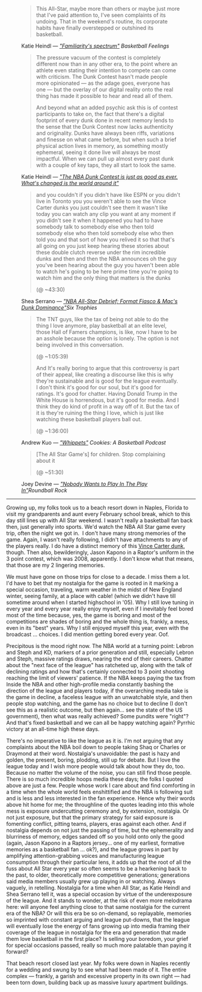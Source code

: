 <figure class="quote">
    <blockquote cite="https://www.basketballfeelings.com/p/familiaritys-spectrum">
        This All-Star, maybe more than others or maybe just more that I've paid attention to, I've seen complaints of its undoing. That in the weekend's routine, its corporate habits have finally overstepped or outshined its basketball.
    </blockquote>
    <figcaption>
        Katie Heindl — <cite><a class="text-nowrap" href="https://www.basketballfeelings.com/p/familiaritys-spectrum" target="_blank">"Familiarity's spectrum"</a>
        <span class="italic ml-2">Basketball Feelings</span></cite>
    </figcaption>
</figure>

<figure class="quote">
    <blockquote cite="https://www.sbnation.com/nba/2025/2/15/24366060/nba-dunk-contest-discourse-mac-mcclung-champion">
        <p>The pressure vacuum of the contest is completely different now than in any other era, to the point where an athlete even stating their intention to compete can come with criticism. The Dunk Contest hasn't made people more opinionated — as the adage goes, everyone has one — but the overlay of our digital reality onto the real thing has made it possible to hear and read all of them.</p>
        <p>And beyond what an added psychic ask this is of contest participants to take on, the fact that there's a digital footprint of every dunk done in recent memory lends to the sense that the Dunk Contest now lacks authenticity and originality. Dunks have always been riffs, variations and finesse on what came before, but when such a brief physical action lives in memory, as something mostly ephemeral, seeing it done live will always be most impactful. When we can pull up almost every past dunk with a couple of key taps, they all start to look the same.</p>
    </blockquote>
    <figcaption>
        Katie Heindl — <cite><a href="https://www.sbnation.com/nba/2025/2/15/24366060/nba-dunk-contest-discourse-mac-mcclung-champion" target="_blank">"The NBA Dunk Contest is just as good as ever. What's changed is the world around it"</a></cite>
    </figcaption>
</figure>

<figure class="quote">
    <blockquote cite="https://www.youtube.com/watch?v=EfNV2INotDw&list=PLsWuFJ-SMgTy-Nr5lmUvuScodTdq_Ival&index=2">
        and you couldn't if you didn't have like ESPN or you didn't live in Toronto you you weren't able to see the Vince Carter dunks you just couldn't see them it wasn't like today you can watch any clip you want at any moment if you didn't see it when it happened you had to have somebody talk to somebody else who then told somebody else who then told somebody else who then told you and that sort of how you relived it so that that's all going on you just keep hearing these stories about these double clutch reverse under the rim incredible dunks and then and then the NBA announces oh the guy you've been hearing about the guy you haven't been able to watch he's going to be here prime time you're going to watch him and the only thing that matters is the dunks
        <p class="source-timestamp">(@ ~43:30)</p>
    </blockquote>
    <figcaption>
        Shea Serrano — <cite><a href="https://www.youtube.com/watch?v=EfNV2INotDw&list=PLsWuFJ-SMgTy-Nr5lmUvuScodTdq_Ival&index=2" target="_blank">"NBA All-Star Debrief: Format Fiasco & Mac's Dunk Dominance"</a><span class="italic ml-2">Six Trophies</span></cite>
    </figcaption>
</figure>

<figure class="quote">
    <blockquote cite="https://podcasts.apple.com/us/podcast/whippets-cookies-496/id1309191517?i=1000693102794&r=3936">
        <p>The TNT guys, like the tax of being not able to do the thing I love anymore, play basketball at an elite level, those Hall of Famers champions, is like, now I have to be an asshole because the option is lonely. The option is not being involved in this conversation.</p>
        <p class="source-timestamp">(@ ~1:05:39)</p>
        <p>And It's really boring to argue that this controversy is part of their appeal, like creating a discourse like this is why they're sustainable and is good for the league eventually. I don't think it's good for our soul, but it's good for ratings. It's good for chatter. Having Donald Trump in the White House is horrendous, but it's good for media. And I think they do kind of profit in a way off of it. But the tax of it is they're ruining the thing I love, which is just like watching these basketball players ball out.</p>
        <p class="source-timestamp">(@ ~1:36:00)</p>
    </blockquote>
    <figcaption>
        Andrew Kuo — <cite><a href="https://podcasts.apple.com/us/podcast/whippets-cookies-496/id1309191517?i=1000693102794&r=3936" target="_blank">"Whippets"</a>
        <span class="italic ml-2">Cookies: A Basketball Podcast</span></cite>
    </figcaption>
</figure>

<figure class="quote">
    <blockquote cite="https://podcasts.apple.com/us/podcast/roundball-rock/id1133321651?i=1000696361958">    
        [The All Star Game's] for children. Stop complaining about it
        <p class="source-timestamp">(@ ~51:30)</p>
    </blockquote>
    <figcaption>
        Joey Devine — <cite><a href="https://podcasts.apple.com/us/podcast/roundball-rock/id1133321651?i=1000696361958" target="_blank">"Nobody Wants to Play In The Play In"</a><span class="italic ml-2">Roundball Rock</span></cite>
    </figcaption>
</figure>

<hr class="!mt-24 !mb-16">

Growing up, my folks took us to a beach resort down in Naples, Florida to visit my grandparents and aunt every February school break, which to this day still lines up with All Star weekend. I wasn't really a basketball fan back then, just generally into sports. We'd watch the NBA All Star game every trip, often the night we got in.  I don't have many strong memories of the game. Again, I wasn't really following, I didn't have attachments to any of the players really. I do have a distinct memory of this <a href="https://www.youtube.com/watch?v=quxaFedRR7s" target="_blank">Vince Carter dunk</a>, though. Then also, bewilderingly, Jason Kapono in a Raptor's uniform in the 3 point contest, which was 2008, apparently. I don't know what that means, that those are my 2 lingering memories.

We must have gone on those trips for close to a decade. I miss them a lot. I'd have to bet that my nostalgia for the game is rooted in it marking a special occasion, traveling, warm weather in the midst of New England winter, seeing family, at a place with cable! (which we didn't have till sometime around when I started highschool in '05). Why I still love tuning in every year and every year really enjoy myself, even if I inevitably feel bored most of the time because, yes, the game is boring and most of the competitions are shades of boring and the whole thing is, frankly, a mess, even in its "best" years. Why I still enjoyed myself this year, even with the broadcast … choices. I did mention getting bored every year. Oof.

Precipitous is the mood right now. The NBA world at a turning point: Lebron and Steph and KD, markers of a prior generation and still, especially Lebron and Steph, massive ratings draws, nearing the end of their careers. Chatter about the "next face of the league" has ratcheted up, along with the talk of declining ratings and how that's certainly connected to 3 point shooting reaching the limit of viewers' patience. If the NBA keeps paying the tax from Inside the NBA and other high-profile media constantly bashing the direction of the league and players today, if the overarching media take is the game in decline, a faceless league with an unwatchable style, and then people stop watching, and the game has no choice but to decline (I don't see this as a realistic outcome, but then again… see the state of the US government), then what was really achieved? Some pundits were "right"? And that's fixed basketball and we can all be happy watching again? Pyrrhic victory at an all-time high these days.

There's no imperative to like the league as it is. I'm not arguing that any complaints about the NBA boil down to people taking Shaq or Charles or Draymond at their word. Nostalgia's unavoidable: the past is hazy and golden, the present, boring, plodding, still up for debate. But I love the league today and I wish more people would talk about how they do, too. Because no matter the volume of the noise, you can still find those people. There is so much incredible hoops media these days; the folks I quoted above are just a few. People whose work I care about and find comforting in a time when the whole world feels enshittified and the NBA is following suit and is less and less interested in the fan experience. Hence why their words above hit home for me; the throughline of the quotes leading into this whole mess is exposure undercutting ceremony and, by extension, nostalgia. Or not just exposure, but that the primary strategy for said exposure is fomenting conflict, pitting teams, players, eras against each other. And if nostalgia depends on not just the passing of time, but the ephemerality and blurriness of memory, edges sanded off so you hold onto only the good (again, Jason Kapono in a Raptors jersey… one of my earliest, formative memories as a basketball fan … ok?), and the league grows in part by amplifying attention-grabbing voices and manufacturing league consumption through their particular lens, it adds up that the root of all the fuss about All Star every year so often seems to be a hearkening back to the past, to older, theoretically more competitive generations; generations said media members usually grew up playing in or watching. Always vaguely, in retelling. Nostalgia for a time when All Star, as Katie Heindl and Shea Serrano tell it, was a special occasion by virtue of the underexposure of the league. And it stands to wonder, at the risk of even more melodrama here: will anyone feel anything close to that same nostalgia for the current era of the NBA? Or will this era be so on-demand, so replayable, memories so imprinted with constant arguing and league put-downs, that the league will eventually lose the energy of fans growing up into media framing their coverage of the league in nostalgia for the era and generation that made them love basketball in the first place? Is selling your boredom, your grief for special occasions passed, really so much more palatable than paying it forward?

That beach resort closed last year. My folks were down in Naples recently for a wedding and swung by to see what had been made of it. The entire complex — frankly, a garish and excessive property in its own right — had been torn down, building back up as massive luxury apartment buildings.
